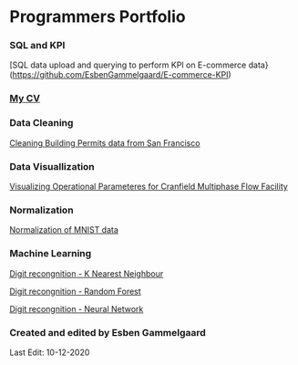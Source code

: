 # Programmers Portfolio

### SQL and KPI
[SQL data upload and querying to perform KPI on E-commerce data}(https://github.com/EsbenGammelgaard/E-commerce-KPI)


### [My CV](https://github.com/EsbenGammelgaard/CV/blob/main/EG_CV_DK.pdf)

### Data Cleaning

[Cleaning Building Permits data from San Francisco](https://github.com/EsbenGammelgaard/Cleaning-SanFran-Building-Permits)


### Data Visuallization 
[Visualizing Operational Parameteres for Cranfield Multiphase Flow Facility](https://github.com/EsbenGammelgaard/Cranfield)

### Normalization

[Normalization of MNIST data](https://github.com/EsbenGammelgaard/Normalization)


### Machine Learning

[Digit recongnition - K Nearest Neighbour](https://github.com/EsbenGammelgaard/KNN)

[Digit recongnition - Random Forest](https://github.com/EsbenGammelgaard/RandomForest)

[Digit recongnition - Neural Network](https://github.com/EsbenGammelgaard/NeuralNetwork)




### Created and edited by Esben Gammelgaard
Last Edit: 10-12-2020
